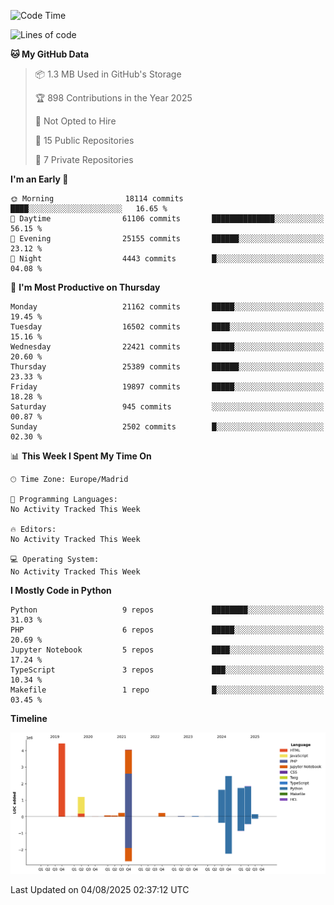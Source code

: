 <!--START_SECTION:waka-->
![Code Time](http://img.shields.io/badge/Code%20Time-839%20hrs%2038%20mins-blue)

![Lines of code](https://img.shields.io/badge/From%20Hello%20World%20I%27ve%20Written-18.1%20million%20lines%20of%20code-blue)

**🐱 My GitHub Data** 

> 📦 1.3 MB Used in GitHub's Storage 
 > 
> 🏆 898 Contributions in the Year 2025
 > 
> 🚫 Not Opted to Hire
 > 
> 📜 15 Public Repositories 
 > 
> 🔑 7 Private Repositories 
 > 
**I'm an Early 🐤** 

```text
🌞 Morning                18114 commits       ████░░░░░░░░░░░░░░░░░░░░░   16.65 % 
🌆 Daytime                61106 commits       ██████████████░░░░░░░░░░░   56.15 % 
🌃 Evening                25155 commits       ██████░░░░░░░░░░░░░░░░░░░   23.12 % 
🌙 Night                  4443 commits        █░░░░░░░░░░░░░░░░░░░░░░░░   04.08 % 
```
📅 **I'm Most Productive on Thursday** 

```text
Monday                   21162 commits       █████░░░░░░░░░░░░░░░░░░░░   19.45 % 
Tuesday                  16502 commits       ████░░░░░░░░░░░░░░░░░░░░░   15.16 % 
Wednesday                22421 commits       █████░░░░░░░░░░░░░░░░░░░░   20.60 % 
Thursday                 25389 commits       ██████░░░░░░░░░░░░░░░░░░░   23.33 % 
Friday                   19897 commits       █████░░░░░░░░░░░░░░░░░░░░   18.28 % 
Saturday                 945 commits         ░░░░░░░░░░░░░░░░░░░░░░░░░   00.87 % 
Sunday                   2502 commits        █░░░░░░░░░░░░░░░░░░░░░░░░   02.30 % 
```


📊 **This Week I Spent My Time On** 

```text
🕑︎ Time Zone: Europe/Madrid

💬 Programming Languages: 
No Activity Tracked This Week

🔥 Editors: 
No Activity Tracked This Week

💻 Operating System: 
No Activity Tracked This Week
```

**I Mostly Code in Python** 

```text
Python                   9 repos             ████████░░░░░░░░░░░░░░░░░   31.03 % 
PHP                      6 repos             █████░░░░░░░░░░░░░░░░░░░░   20.69 % 
Jupyter Notebook         5 repos             ████░░░░░░░░░░░░░░░░░░░░░   17.24 % 
TypeScript               3 repos             ███░░░░░░░░░░░░░░░░░░░░░░   10.34 % 
Makefile                 1 repo              █░░░░░░░░░░░░░░░░░░░░░░░░   03.45 % 
```



**Timeline**

![Lines of Code chart](https://raw.githubusercontent.com/danisoronellas/danisoronellas/main/assets/bar_graph.png)


 Last Updated on 04/08/2025 02:37:12 UTC
<!--END_SECTION:waka-->
